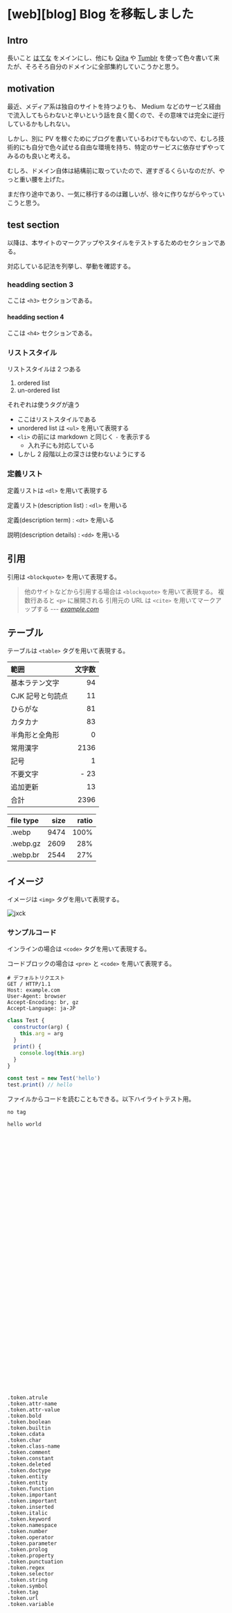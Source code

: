 # [web][blog] Blog を移転しました


## Intro

長いこと [はてな](https://jxck.hatenablog.com/) をメインにし、他にも [Qiita](https://qiita.com/jxck_) や [Tumblr](http://jxck.tumblr.com/) を使って色々書いて来たが、そろそろ自分のドメインに全部集約していこうかと思う。


## motivation

最近、メディア系は独自のサイトを持つよりも、 Medium などのサービス経由で流入してもらわないと辛いという話を良く聞くので、その意味では完全に逆行しているかもしれない。

しかし、別に PV を稼ぐためにブログを書いているわけでもないので、むしろ技術的にも自分で色々試せる自由な環境を持ち、特定のサービスに依存せずやってみるのも良いと考える。

むしろ、ドメイン自体は結構前に取っていたので、遅すぎるくらいなのだが、やっと重い腰を上げた。

まだ作り途中であり、一気に移行するのは難しいが、徐々に作りながらやっていこうと思う。


## test section

以降は、本サイトのマークアップやスタイルをテストするためのセクションである。

対応している記法を列挙し、挙動を確認する。


### headding section 3

ここは `<h3>` セクションである。


#### headding section 4

ここは `<h4>` セクションである。


### リストスタイル

リストスタイルは 2 つある

1. ordered list
2. un-ordered list

それぞれは使うタグが違う

- ここはリストスタイルである
- unordered list は `<ul>` を用いて表現する
- `<li>` の前には markdown と同じく `-` を表示する
  - 入れ子にも対応している
- しかし 2 段階以上の深さは使わないようにする


### 定義リスト

定義リストは `<dl>` を用いて表現する

定義リスト(description list)
: `<dl>` を用いる

定義(description term)
: `<dt>` を用いる

説明(description details)
: `<dd>` を用いる


## 引用

引用は `<blockquote>` を用いて表現する。

> 他のサイトなどから引用する場合は `<blockquote>` を用いて表現する。
> 複数行あると `<p>` に展開される
> 引用元の URL は `<cite>` を用いてマークアップする
> --- <cite>[example.com](https://example.com)</cite>


## テーブル

テーブルは `<table>` タグを用いて表現する。

| 範囲             | 文字数 |
|:-----------------|-------:|
| 基本ラテン文字   | 94     |
| CJK 記号と句読点 | 11     |
| ひらがな         | 81     |
| カタカナ         | 83     |
| 半角形と全角形   | 0      |
| 常用漢字         | 2136   |
| 記号             | 1      |
| 不要文字         | - 23   |
| 追加更新         | 13     |
| 合計             | 2396   |


| file type | size  | ratio |
|:----------|------:|------:|
| .webp     |  9474 |  100% |
| .webp.gz  |  2609 |   28% |
| .webp.br  |  2544 |   27% |



## イメージ

イメージは `<img>` タグを用いて表現する。

![jxck](https://logo.jxck.io/jxck.256x256.png#256x256 'jxck logo')


### サンプルコード

インラインの場合は `<code>` タグを用いて表現する。

コードブロックの場合は `<pre>` と `<code>` を用いて表現する。


```http
# デフォルトリクエスト
GET / HTTP/1.1
Host: example.com
User-Agent: browser
Accept-Encoding: br, gz
Accept-Language: ja-JP
```


```js
class Test {
  constructor(arg) {
    this.arg = arg
  }
  print() {
    console.log(this.arg)
  }
}

const test = new Test('hello')
test.print() // hello
```

ファイルからコードを読むこともできる。以下ハイライトテスト用。


```
no tag
```


```text
hello world
```


```js:sample.js
```


```rb:../2016-02-17/test.rb
```


```js:../2016-10-27/searchparams.js
```


```js:../2016-10-27/url-ext.js
```


```js:../2016-10-27/url.js
```


```js:../2016-12-12/random.js
```


```js:../2016-12-12/worker.js
```


```js:../2017-07-10/ee.js
```


```js:../2017-07-10/et.js
```


```js:../2017-07-10/timer-ee.js
```


```js:../2017-07-10/timer-et.js
```


```js:../2017-07-19/aborting-fetch.js
```


```js:../2017-07-19/long-task.js
```


```js:../2017-07-19/race-fetch.js
```


```erlang:../2018-01-14/erlang-record-to-map.erl
```


```rb:../2018-03-27/ct.rb
```


```shell:../2018-03-27/ct.sh
```


```go:../2018-03-27/main.go
```


```http:../2020-01-18/1.http
```


```http:../2020-01-18/2.http
```


```js:../2020-01-18/3.js
```


```http:../2020-01-18/4.http
```


```http:../2020-01-18/5.http
```


```http:../2020-01-18/6.http
```


```js:../2020-01-18/7.js
```


```cpp:../2020-08-15/pick-best-image-candidate.cpp
```


```cpp:../2020-08-15/selection-logic.cpp
```


```html:../2016-04-24/claim.html
```


```html:../2016-04-24/push.html
```


```js:../2016-04-24/backgroundsync-master.js
```


```js:../2016-04-24/backgroundsync-worker.js
```


```js:../2016-04-24/claim-master.js
```


```js:../2016-04-24/claim-worker.js
```


```js:../2016-04-24/controllerchange-master.js
```


```js:../2016-04-24/controllerchange-worker.js
```


```js:../2016-04-24/push-master.js
```


```js:../2016-04-24/push-worker.js
```


```js:../2016-04-24/push.js
```


```js:../2016-04-24/update-master.js
```


```js:../2016-04-24/update-worker.js
```


```js:../2016-04-24/updatefound-master.js
```


```js:../2016-04-24/updatefound-worker.js
```

<pre translate=no>
<code>
<span class="token atrule    " >.token.atrule     </span>
<span class="token attr-name " >.token.attr-name  </span>
<span class="token attr-value" >.token.attr-value </span>
<span class="token bold      " >.token.bold       </span>
<span class="token boolean   " >.token.boolean    </span>
<span class="token builtin   " >.token.builtin    </span>
<span class="token cdata     " >.token.cdata      </span>
<span class="token char      " >.token.char       </span>
<span class="token class-name" >.token.class-name </span>
<span class="token comment   " >.token.comment    </span>
<span class="token constant  " >.token.constant   </span>
<span class="token deleted   " >.token.deleted    </span>
<span class="token doctype   " >.token.doctype    </span>
<span class="token entity    " >.token.entity     </span>
<span class="token entity    " >.token.entity     </span>
<span class="token function  " >.token.function   </span>
<span class="token important " >.token.important  </span>
<span class="token important " >.token.important  </span>
<span class="token inserted  " >.token.inserted   </span>
<span class="token italic    " >.token.italic     </span>
<span class="token keyword   " >.token.keyword    </span>
<span class="token namespace " >.token.namespace  </span>
<span class="token number    " >.token.number     </span>
<span class="token operator  " >.token.operator   </span>
<span class="token parameter " >.token.parameter  </span>
<span class="token prolog    " >.token.prolog     </span>
<span class="token property  " >.token.property   </span>
<span class="token punctuation">.token.punctuation</span>
<span class="token regex     " >.token.regex      </span>
<span class="token selector  " >.token.selector   </span>
<span class="token string    " >.token.string     </span>
<span class="token symbol    " >.token.symbol     </span>
<span class="token tag       " >.token.tag        </span>
<span class="token url       " >.token.url        </span>
<span class="token variable  " >.token.variable   </span>
</code>
</pre>
